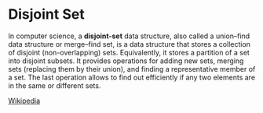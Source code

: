# Disjoint Set

In computer science, a **disjoint-set** data structure, also called a union–find data structure or merge–find set, is a data structure that stores a collection of disjoint (non-overlapping) sets. Equivalently, it stores a partition of a set into disjoint subsets. It provides operations for adding new sets, merging sets (replacing them by their union), and finding a representative member of a set. The last operation allows to find out efficiently if any two elements are in the same or different sets.

[Wikipedia](https://en.wikipedia.org/wiki/Disjoint-set_data_structure)
